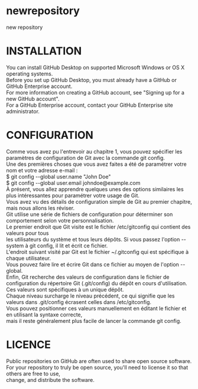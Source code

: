 # newrepository
new repository
<!DOCTYPE html>
<html>
<body>
<h1>INSTALLATION</h1>
<p>You can install GitHub Desktop on supported Microsoft Windows or OS X operating systems.<br/>
 Before you set up GitHub Desktop, you must already have a GitHub or GitHub Enterprise account.<br/>
 For more information on creating a GitHub account, see "Signing up for a new GitHub account".<br/>
For a GitHub Enterprise account, contact your GitHub Enterprise site administrator.</p>
 <h1>CONFIGURATION</h1>
 <p>Comme vous avez pu l'entrevoir au chapitre 1, vous pouvez spécifier les paramètres de configuration de Git avec la commande git config. <br/>
Une des premières choses que vous avez faites a été de paramétrer votre nom et votre adresse e-mail :<br/>
 $ git config --global user.name "John Doe"<br/>
$ git config --global user.email johndoe@example.com<br/>
À présent, vous allez apprendre quelques unes des options similaires les plus intéressantes pour paramétrer votre usage de Git.<br/>
 Vous avez vu des détails de configuration simple de Git au premier chapitre, mais nous allons les réviser.<br/>
Git utilise une série de fichiers de configuration pour déterminer son comportement selon votre personnalisation.<br/>
Le premier endroit que Git visite est le fichier /etc/gitconfig qui contient des valeurs pour tous <br/>
les utilisateurs du système et tous leurs dépôts. Si vous passez l'option --system à git config, il lit et écrit ce fichier.<br/>
 L'endroit suivant visité par Git est le fichier ~/.gitconfig qui est spécifique à chaque utilisateur. <br/>
Vous pouvez faire lire et écrire Git dans ce fichier au moyen de l'option --global.<br/>
 Enfin, Git recherche des valeurs de configuration dans le fichier de configuration du répertoire Git (.git/config) du dépôt en cours d'utilisation.<br/>
Ces valeurs sont spécifiques à un unique dépôt.<br/>
Chaque niveau surcharge le niveau précédent, ce qui signifie que les valeurs dans .git/config écrasent celles dans /etc/gitconfig.<br/>
Vous pouvez positionner ces valeurs manuellement en éditant le fichier et en utilisant la syntaxe correcte,<br/>
mais il reste généralement plus facile de lancer la commande git config.</p>
<h1>LICENCE</h1>
<p>Public repositories on GitHub are often used to share open source software. <br/>
For your repository to truly be open source, you'll need to license it so that others are free to use,<br/>
change, and distribute the software.
</p>
</body>
</html>
